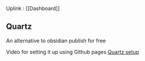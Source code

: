 Uplink : [[Dashboard]]
## Quartz

An alternative to obsidian publish for free

Video for setting it up using Github pages
[Quartz setup](https://www.youtube.com/watch?v=6s6DT1yN4dw)
